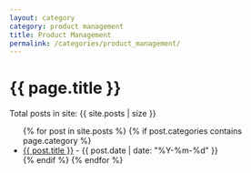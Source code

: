 ```yaml
---
layout: category
category: product management
title: Product Management
permalink: /categories/product_management/
---
```

<h1>{{ page.title }}</h1>
<p>Total posts in site: {{ site.posts | size }}</p>


<ul>
  {% for post in site.posts %}
    {% if post.categories contains page.category %}
      <li>
        <a href="{{ post.url }}">{{ post.title }}</a> - {{ post.date | date: "%Y-%m-%d" }}
      </li>
    {% endif %}
  {% endfor %}
</ul>
